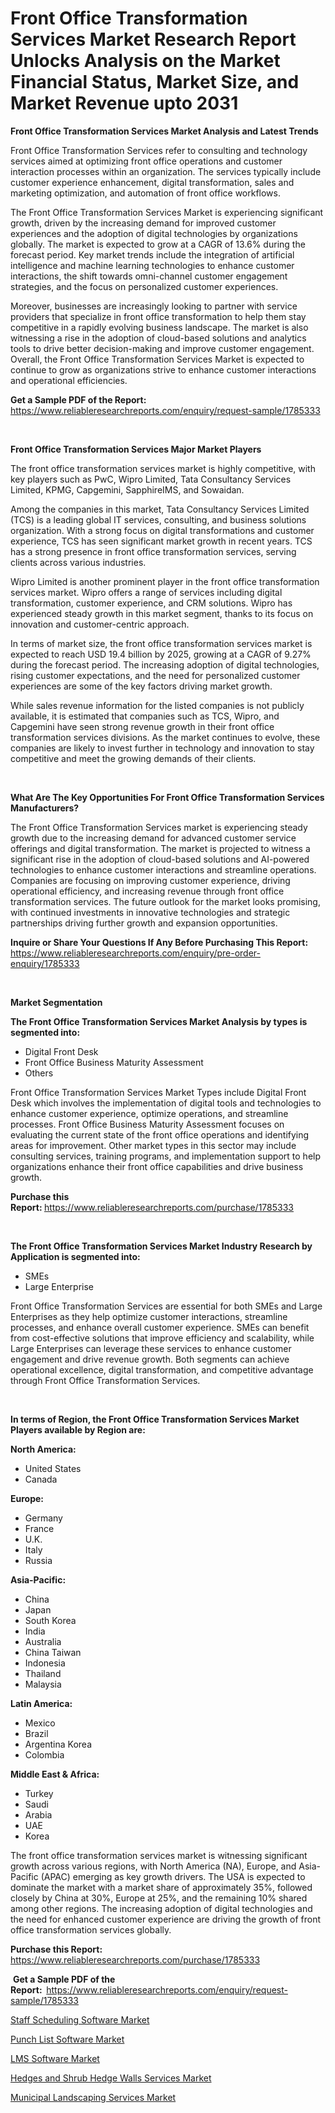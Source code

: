 <p><h1>Front Office Transformation Services Market Research Report Unlocks Analysis on the Market Financial Status, Market Size, and Market Revenue upto 2031</h1></p><p><strong>Front Office Transformation Services Market Analysis and Latest Trends</strong></p>
<p><p>Front Office Transformation Services refer to consulting and technology services aimed at optimizing front office operations and customer interaction processes within an organization. The services typically include customer experience enhancement, digital transformation, sales and marketing optimization, and automation of front office workflows.</p><p>The Front Office Transformation Services Market is experiencing significant growth, driven by the increasing demand for improved customer experiences and the adoption of digital technologies by organizations globally. The market is expected to grow at a CAGR of 13.6% during the forecast period. Key market trends include the integration of artificial intelligence and machine learning technologies to enhance customer interactions, the shift towards omni-channel customer engagement strategies, and the focus on personalized customer experiences.</p><p>Moreover, businesses are increasingly looking to partner with service providers that specialize in front office transformation to help them stay competitive in a rapidly evolving business landscape. The market is also witnessing a rise in the adoption of cloud-based solutions and analytics tools to drive better decision-making and improve customer engagement. Overall, the Front Office Transformation Services Market is expected to continue to grow as organizations strive to enhance customer interactions and operational efficiencies.</p></p>
<p><strong>Get a Sample PDF of the Report:&nbsp;</strong> <a href="https://www.reliableresearchreports.com/enquiry/request-sample/1785333">https://www.reliableresearchreports.com/enquiry/request-sample/1785333</a></p>
<p>&nbsp;</p>
<p><strong>Front Office Transformation Services Major Market Players</strong></p>
<p><p>The front office transformation services market is highly competitive, with key players such as PwC, Wipro Limited, Tata Consultancy Services Limited, KPMG, Capgemini, SapphireIMS, and Sowaidan. </p><p>Among the companies in this market, Tata Consultancy Services Limited (TCS) is a leading global IT services, consulting, and business solutions organization. With a strong focus on digital transformations and customer experience, TCS has seen significant market growth in recent years. TCS has a strong presence in front office transformation services, serving clients across various industries.</p><p>Wipro Limited is another prominent player in the front office transformation services market. Wipro offers a range of services including digital transformation, customer experience, and CRM solutions. Wipro has experienced steady growth in this market segment, thanks to its focus on innovation and customer-centric approach.</p><p>In terms of market size, the front office transformation services market is expected to reach USD 19.4 billion by 2025, growing at a CAGR of 9.27% during the forecast period. The increasing adoption of digital technologies, rising customer expectations, and the need for personalized customer experiences are some of the key factors driving market growth.</p><p>While sales revenue information for the listed companies is not publicly available, it is estimated that companies such as TCS, Wipro, and Capgemini have seen strong revenue growth in their front office transformation services divisions. As the market continues to evolve, these companies are likely to invest further in technology and innovation to stay competitive and meet the growing demands of their clients.</p></p>
<p>&nbsp;</p>
<p><strong>What Are The Key Opportunities For Front Office Transformation Services Manufacturers?</strong></p>
<p><p>The Front Office Transformation Services market is experiencing steady growth due to the increasing demand for advanced customer service offerings and digital transformation. The market is projected to witness a significant rise in the adoption of cloud-based solutions and AI-powered technologies to enhance customer interactions and streamline operations. Companies are focusing on improving customer experience, driving operational efficiency, and increasing revenue through front office transformation services. The future outlook for the market looks promising, with continued investments in innovative technologies and strategic partnerships driving further growth and expansion opportunities.</p></p>
<p><strong>Inquire or Share Your Questions If Any Before Purchasing This Report:</strong> <a href="https://www.reliableresearchreports.com/enquiry/pre-order-enquiry/1785333">https://www.reliableresearchreports.com/enquiry/pre-order-enquiry/1785333</a></p>
<p>&nbsp;</p>
<p><strong>Market Segmentation</strong></p>
<p><strong>The Front Office Transformation Services Market Analysis by types is segmented into:</strong></p>
<p><ul><li>Digital Front Desk</li><li>Front Office Business Maturity Assessment</li><li>Others</li></ul></p>
<p><p>Front Office Transformation Services Market Types include Digital Front Desk which involves the implementation of digital tools and technologies to enhance customer experience, optimize operations, and streamline processes. Front Office Business Maturity Assessment focuses on evaluating the current state of the front office operations and identifying areas for improvement. Other market types in this sector may include consulting services, training programs, and implementation support to help organizations enhance their front office capabilities and drive business growth.</p></p>
<p><strong>Purchase this Report:&nbsp;</strong><a href="https://www.reliableresearchreports.com/purchase/1785333">https://www.reliableresearchreports.com/purchase/1785333</a></p>
<p>&nbsp;</p>
<p><strong>The Front Office Transformation Services Market Industry Research by Application is segmented into:</strong></p>
<p><ul><li>SMEs</li><li>Large Enterprise</li></ul></p>
<p><p>Front Office Transformation Services are essential for both SMEs and Large Enterprises as they help optimize customer interactions, streamline processes, and enhance overall customer experience. SMEs can benefit from cost-effective solutions that improve efficiency and scalability, while Large Enterprises can leverage these services to enhance customer engagement and drive revenue growth. Both segments can achieve operational excellence, digital transformation, and competitive advantage through Front Office Transformation Services.</p></p>
<p>&nbsp;</p>
<p><strong>In terms of Region, the Front Office Transformation Services Market Players available by Region are:</strong></p>
<p>
    <p> <strong> North America: </strong>
        <ul>
            <li>United States</li>
            <li>Canada</li>
        </ul>
        </p> 
    <p> <strong> Europe: </strong>
        <ul>
            <li>Germany</li>
            <li>France</li>
            <li>U.K.</li>
            <li>Italy</li>
            <li>Russia</li>
        </ul>
        </p> 
    <p> <strong> Asia-Pacific: </strong>
        <ul>
            <li>China</li>
            <li>Japan</li>
            <li>South Korea</li>
            <li>India</li>
            <li>Australia</li>
            <li>China Taiwan</li>
            <li>Indonesia</li>
            <li>Thailand</li>
            <li>Malaysia</li>
        </ul>
        </p> 
    <p> <strong> Latin America: </strong>
        <ul>
            <li>Mexico</li>
            <li>Brazil</li>
            <li>Argentina Korea</li>
            <li>Colombia</li>
        </ul>
        </p> 
    <p> <strong> Middle East & Africa: </strong>
        <ul>
            <li>Turkey</li>
            <li>Saudi</li>
            <li>Arabia</li>
            <li>UAE</li>
            <li>Korea</li>
        </ul>
    </p>
    </p>
<p><p>The front office transformation services market is witnessing significant growth across various regions, with North America (NA), Europe, and Asia-Pacific (APAC) emerging as key growth drivers. The USA is expected to dominate the market with a market share of approximately 35%, followed closely by China at 30%, Europe at 25%, and the remaining 10% shared among other regions. The increasing adoption of digital technologies and the need for enhanced customer experience are driving the growth of front office transformation services globally.</p></p>
<p><strong>Purchase this Report: </strong><a href="https://www.reliableresearchreports.com/purchase/1785333">https://www.reliableresearchreports.com/purchase/1785333</a></p>
<p>&nbsp;<strong>Get a Sample PDF of the Report:&nbsp;&nbsp;</strong><a href="https://www.reliableresearchreports.com/enquiry/request-sample/1785333">https://www.reliableresearchreports.com/enquiry/request-sample/1785333</a></p>
<p><strong></strong></p>
<p><p><a href="https://medium.com/@isidrowolff1908/staff-scheduling-software-market-size-and-market-trends-complete-industry-overview-2024-to-2031-db750bfb9e36">Staff Scheduling Software Market</a></p><p><a href="https://medium.com/@isidrowolff1908/punch-list-software-market-share-evolution-and-market-growth-trends-2024-2031-2980eea5154b">Punch List Software Market</a></p><p><a href="https://medium.com/@isidrowolff1908/lms-software-market-analysis-its-cagr-market-segmentation-and-global-industry-overview-6792da839b81">LMS Software Market</a></p><p><a href="https://github.com/jaidynmorantestelletmjzya/Market-Research-Report-List-1/blob/main/hedges-and-shrub-hedge-walls-services-market.md">Hedges and Shrub Hedge Walls Services Market</a></p><p><a href="https://github.com/juniordelafrance/Market-Research-Report-List-2/blob/main/municipal-landscaping-services-market.md">Municipal Landscaping Services Market</a></p></p>